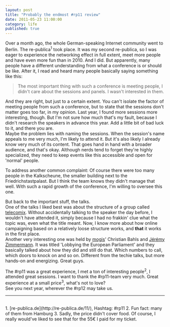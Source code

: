 ```yaml
---
layout: post
title: "Probably the endmost #rp11 review"
date: 2011-05-23 11:00:00
category: life
published: true
---
```

Over a month ago, the whole German-speaking Internet community went to Berlin. The re-publica<sup>1</sup> took place. It was my second re-publica, so I was eager to experience the networking effect in full extent, meet more people and have even more fun than in 2010. And I did. But apparently, many people have a different understanding from what a conference is or should be like. After it, I read and heard many people basically saying something like this:
> The most important thing with such a conference is meeting people, I didn't care about the sessions and panels. I wasn't interested in them.

And they are right, but just to a certain extent. You can't isolate the factor of meeting people from such a conference, but to state that the sessions don't matter goes too far, in my opinion. Last year, I found more sessions more interesting, though. But I'm not sure how much that's my fault, because I didn't research the speakers in advance this year. Add a little bit of bad luck to it, and there you are.  
Maybe the problem lies with naming the sessions. When the session's name appeals to me very much, I'm likely to attend it. But it's also likely I already know very much of its content. That goes hand in hand with a broader audience, and that's okay. Although nerds tend to forget they're highly specialized, they need to keep events like this accessible and open for 'normal' people.

To address another common complaint: Of course there were too many people in the Kalkscheune, the smaller building next to the Friedrichstastpalast. But I think the team knows they didn't manage that well. With such a rapid growth of the conference, I'm willing to oversee this one.

But back to the important stuff, the talks.  
One of the talks I liked best was about the structure of a group called [telecomix](http://telecomix.org/). Without accidentally talking to the speaker the day before, I wouldn't have attended it, simply because I had no frakkin' clue what the topic was, even what the title meant. Now, I know more about how online campaigning based on a relatively loose structure works, and **that** it works in the first place.  
Another very interesting one was held by [mogis](http://mogis-verein.de)' Christian Bahls and [Jérémy Zimmermann](http://twitter.com/jerezim). It was titled 'Lobbying the European Parliament' and they basically talked about how they did and still do that. Which numbers to call, which doors to knock on and so on. Different from the techie talks, but more hands-on and energizing. Great guys.

The #rp11 was a great experience, I met a ton of interesting people<sup>2</sup>, I attended great sessions. I want to thank the #rp11-team very much. Great experience at a small price<sup>3</sup>, what's not to love?  
See you next year, wherever the #rp12 may take us.

---
<br>
1. [re-publica.de](http://re-publica.de/11/), Hashtag: #rp11
2. Fun fact: many of them from Hamburg
3. Sadly, the price didn't cover food. Of course, I really would've liked to see that for the 55€ I paid for my ticket.
